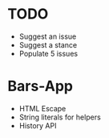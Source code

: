 # TODO
- Suggest an issue
- Suggest a stance
- Populate 5 issues

# Bars-App
- HTML Escape
- String literals for helpers
- History API
